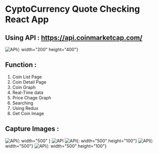 # CyptoCurrency Quote Checking React App

## Using API : https://api.coinmarketcap.com/
![API](https://user-images.githubusercontent.com/17667687/52953074-c5b61b80-33c9-11e9-866b-f10c38e44c37.png){: width="200" height="400"}
## Function :
  1. Coin List Page 
  2. Coin Detail Page
  3. Coin Graph
  4. Real-Time data
  5. Price Chage Graph 
  6. Searching
  7. Using Redux
  8. Get Coin Image 

## Capture Images : 

    
![API](https://user-images.githubusercontent.com/17667687/52952894-56d8c280-33c9-11e9-9f42-020cafe17e42.png){: width="500" }
![API](https://user-images.githubusercontent.com/17667687/52952893-56402c00-33c9-11e9-9f1e-cba0cfed67c5.png)
![API](https://user-images.githubusercontent.com/17667687/52952938-7112a080-33c9-11e9-8e21-c35049820866.png){: width="500" height="100"}
![API](https://user-images.githubusercontent.com/17667687/52952896-56d8c280-33c9-11e9-9b82-24cb49706fd1.png){: width="500"}
![API](https://user-images.githubusercontent.com/17667687/52952897-56d8c280-33c9-11e9-9d1e-c16c702461ef.png){: width="500" height="100"}
